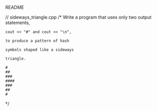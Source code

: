 README

// sideways_triangle.cpp
/* Write a program that uses 
    only two output statements,
    
    cout << "#" and cout << "\n",
    
    to produce a pattern of hash
    
    symbols shaped like a sideways
    
    triangle.
    
    #
    ##
    ###
    ####
    ###
    ##
    #
*/